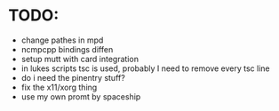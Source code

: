 # TODO:
- change pathes in mpd
- ncmpcpp bindings diffen
- setup mutt with card integration
- in lukes scripts tsc is used, probably I need to remove every tsc line
- do i need the pinentry stuff?
- fix the x11/xorg thing
- use my own promt by spaceship
